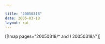 ```yaml
---

title: "20050318"
date: 2005-03-18
layout: rut
---
```


[[!map pages="20050318/* and ! 20050318/*/*"]]
